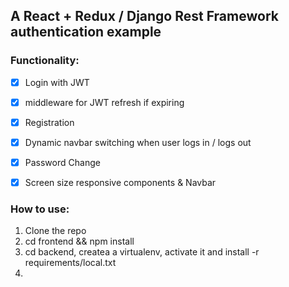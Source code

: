 ## A React + Redux / Django Rest Framework authentication example

### Functionality:

* [x] Login with JWT
* [x] middleware for JWT refresh if expiring
* [x] Registration
* [x] Dynamic navbar switching when user logs in / logs out
* [x] Password Change
* [x] Screen size responsive components & Navbar


### How to use:

1. Clone the repo
2. cd frontend && npm install
3. cd backend, createa a virtualenv, activate it and install -r requirements/local.txt
4. 
